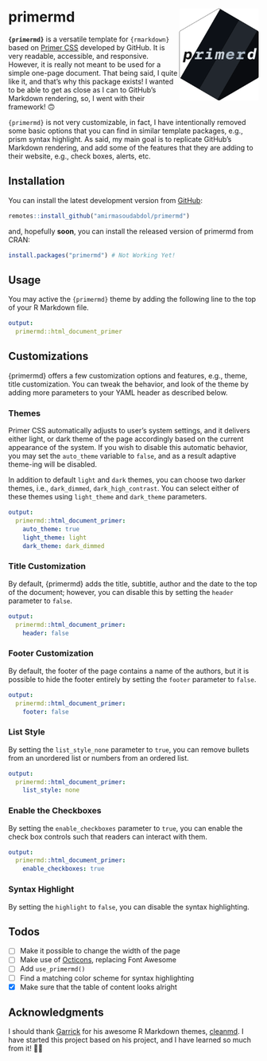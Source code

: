 
<!-- README.md is generated from README.Rmd. Please edit this file -->

# primermd <img src="man/figures/logo.png" width="160" align="right"/>

**`{primermd}`** is a versatile template for `{rmarkdown}` based on
[Primer CSS](http://primer.style/css/) developed by GitHub. It is very
readable, accessible, and responsive. However, it is really not meant to
be used for a simple one-page document. That being said, I quite like
it, and that’s why this package exists! I wanted to be able to get as
close as I can to GitHub’s Markdown rendering, so, I went with their
framework! 🙃

`{primermd}` is not very customizable, in fact, I have intentionally
removed some basic options that you can find in similar template
packages, e.g., prism syntax highlight. As said, my main goal is to
replicate GitHub’s Markdown rendering, and add some of the features that
they are adding to their website, e.g., check boxes, alerts, etc.

## Installation

You can install the latest development version from
[GitHub](https://github.com/amirmasoudabdol/primermd/):

``` r
remotes::install_github("amirmasoudabdol/primermd")
```

and, hopefully **soon**, you can install the released version of
primermd from CRAN:

``` r
install.packages("primermd") # Not Working Yet!
```

## Usage

You may active the `{primermd}` theme by adding the following line to
the top of your R Markdown file.

``` yaml
output: 
  primermd::html_document_primer
```

## Customizations

{primermd} offers a few customization options and features, e.g., theme,
title customization. You can tweak the behavior, and look of the theme
by adding more parameters to your YAML header as described below.

### Themes

Primer CSS automatically adjusts to user’s system settings, and it
delivers either light, or dark theme of the page accordingly based on
the current appearance of the system. If you wish to disable this
automatic behavior, you may set the `auto_theme` variable to `false`,
and as a result adaptive theme-ing will be disabled.

In addition to default `light` and `dark` themes, you can choose two
darker themes, i.e., `dark_dimmed`, `dark_high_contrast`. You can select
either of these themes using `light_theme` and `dark_theme` parameters.

``` yaml
output: 
  primermd::html_document_primer:
    auto_theme: true
    light_theme: light
    dark_theme: dark_dimmed
```

### Title Customization

By default, {primermd} adds the title, subtitle, author and the date to
the top of the document; however, you can disable this by setting the
`header` parameter to `false`.

``` yaml
output: 
  primermd::html_document_primer:
    header: false
```

### Footer Customization

By default, the footer of the page contains a name of the authors, but
it is possible to hide the footer entirely by setting the `footer`
parameter to `false`.

``` yaml
output: 
  primermd::html_document_primer:
    footer: false
```

### List Style

By setting the `list_style_none` parameter to `true`, you can remove
bullets from an unordered list or numbers from an ordered list.

``` yaml
output: 
  primermd::html_document_primer:
    list_style: none
```

### Enable the Checkboxes

By setting the `enable_checkboxes` parameter to `true`, you can enable
the check box controls such that readers can interact with them.

``` yaml
output: 
  primermd::html_document_primer:
    enable_checkboxes: true
```

### Syntax Highlight

By setting the `highlight` to `false`, you can disable the syntax
highlighting.

## Todos

-   [ ] Make it possible to change the width of the page
-   [ ] Make use of [Octicons](https://primer.style/octicons/),
    replacing Font Awesome
-   [ ] Add `use_primermd()`
-   [ ] Find a matching color scheme for syntax highlighting
-   [x] Make sure that the table of content looks alright

## Acknowledgments

I should thank [Garrick](https://github.com/gadenbuie) for his awesome R
Markdown themes, [cleanmd](https://github.com/gadenbuie/cleanrmd). I
have started this project based on his project, and I have learned so
much from it! 🙏🏼
